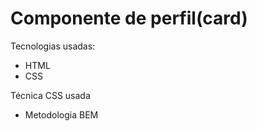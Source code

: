 # Componente de perfil(card)
 Tecnologias usadas:
 - HTML
 - CSS
 
 Técnica CSS usada
 - Metodologia BEM
